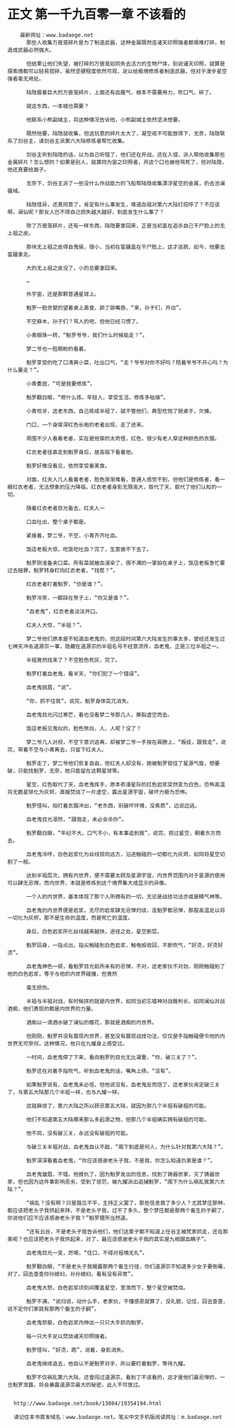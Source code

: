 # 正文 第一千九百零一章 不该看的
        最新网址：www.badaoge.net
          那些人收集万兽笼碎片是为了制造武器，这种金属既然连诸天印照强者都艰难打碎，制造成武器必然强大。
      
          但结果让他们失望，被打碎的万兽笼如同失去活力的生物尸体，别说诸天印照，就算是探索境都可以轻易捏碎，虽然坚硬程度依然可观，足以给极境修炼者制造武器，但对于漫步星空强者毫无用处。
      
          陆隐握着巨大的万兽笼碎片，上面还有血腥气，根本不需要用力，吹口气，碎了。
      
          就这东西，一本城也需要？
      
          他联系小熊副城主，将这种情况告诉他，小熊副城主依然坚决想要。
      
          既然他要，陆隐就收集，但这玩意的碎片太大了，凝空戒不可能放得下，无奈，陆隐联系了剑谷主，请剑谷主派第六大陆修炼者帮忙收集。
      
          剑谷主听到陆隐的话，以为自己听错了，他们还在开战，还在入侵，派人帮他收集那些金属碎片？怎么想的？如果是别人，就算同为宙之印照者，开这个口也被他骂死了，但对陆隐，他还真要给面子。
      
          无奈下，剑谷主派了一些没什么作战能力的飞船帮陆隐收集漂浮星空的金属，扔去沧澜疆域。
      
          陆隐怪异，还真同意了，肯定有什么事发生，难道血祖对第六大陆打招呼了？不应该啊，澜仙呢？那女人巴不得自己损失越大越好，到底发生什么事了？
      
          除了万兽笼碎片，还有一样东西，陆隐要拿回来，正是当初盖在追杀自己干尸脸上的无上祖之皮。
      
          那块无上祖之皮得自鬼侯，很小，当初在蛮疆盖在干尸脸上，这才逃脱，如今，他要去蛮疆拿走。
      
          大的无上祖之皮没了，小的总要拿回来。
      
          …
      
          外宇宙，还是那颗普通星球上。
      
          魁罗一脸贪婪的望着桌上美食，舔了舔嘴唇，“来，孙子们，开动”。
      
          不空麻木，孙子们？骂人的吧，但他已经习惯了。
      
          小青眼珠一转，“魁罗爷爷，我们什么时候能走？”。
      
          梦二爷也一脸期盼的看着。
      
          魁罗享受的吃了口清爽小菜，吐出口气，“走？爷爷对你不好吗？陪着爷爷不开心吗？为什么要走？”。
      
          小青委屈，“可是我要修炼”。
      
          魁罗翻白眼，“修什么炼，年轻人，享受生活，修炼多枯燥”。
      
          小青咬牙，这老东西，自己练成半祖了，就不管他们，典型吃饱了掀桌子，欠揍。
      
          门口，一个身穿深红色长袍的老者出现，走了进来。
      
          周围不少人看着老者，实在是他穿的太奇怪，红色，很少有老人穿这种颜色的衣服。
      
          红衣老者径直走到魁罗身后，居高临下看着他。
      
          魁罗好像没看见，依然享受着美食。
      
          对面，红夫人几人看着老者，脸色渐渐难看，普通人感觉不到，但他们是修炼者，看一眼红衣老者，无法想象的压力降临，红衣老者身影无限高大，取代了天，取代了他们认知的一切。
      
          随着红衣老者目光看去，红夫人一
      
          口血吐出，整个桌子都是。
      
          紧接着，梦二爷，不空，小青齐齐吐血。
      
          饭店老板大惊，吃饭吃吐血？完了，生意做不下去了。
      
          魁罗刚准备夹口菜。所有菜就被血浸染了，很不满的一掌拍在桌子上，饭店老板急忙要过去赔罪，魁罗转身盯向红衣老者，“找茬？”。
      
          红衣老者盯着魁罗，“你是谁？”。
      
          魁罗冷笑，一脚踩在凳子上，“你又是谁？”。
      
          “血老鬼”，红衣老者淡淡开口。
      
          红夫人大惊，“半祖？”。
      
          梦二爷他们原本是不知道血老鬼的，但这段时间第六大陆发生的事太多，曾经还发生过七神天冲击道源宗一事，隐藏在道源宗的半祖名号不经意流传，血老鬼，正是三位半祖之一。
      
          半祖竟然找来了？不空脸色死灰，完了。
      
          魁罗盯着血老鬼，看半天，“你们犯了一个错误”。
      
          血老鬼挑眉，“说”。
      
          “你，抓不住我”，说完，魁罗身体突兀消失。
      
          血老鬼目光闪过寒芒，看也没看梦二爷那几人，撕裂虚空而去。
      
          饭店老板见鬼似的，脸色煞白，人，人呢？没了？
      
          梦二爷几人对视，不空下意识逃离，却被梦二爷一手按在肩膀上，“叛徒，跟我走”，说完，带着不空与小青离去，只留下红夫人。
      
          魁罗走了，梦二爷他们恢复自由，但红夫人却没有，她被魁罗锁住了星源气旋，想要破，只能找魁罗，无奈，她只能留在这颗星球等。
      
          星空，红色取代了天，血老鬼挥手，原本弥漫星际的红色岩浆突然变为白色，恐怖高温将无数星球化为灰烬，直接焚烧了一片虚空，露出星源宇宙，破坏力极为恐怖。
      
          魁罗怪叫，拍打着衣服冲出，“老东西，别破坏环境，没素质”，边说边逃。
      
          血老鬼目光凛然，“跟我走，未必会杀你”。
      
          魁罗翻白眼，“年纪不大，口气不小，有本事追到我”，说完，掠过星空，朝着东方而去。
      
          血老鬼冷哼，白色岩浆化为丝线掠向远方，沿途触碰的一切都化为灰烬，如同将星空切割了一般。
      
          达到半祖层次，拥有内世界，便不需要太顾及星源宇宙，内世界范围内对于星源的使用可以肆无忌惮，而内世界，本就是修炼到这个境界集大成显示的异像。
      
          一个人的内世界，基本体现了那个人所拥有的一切，无论是战技功法亦或是精气神等。
      
          血老鬼的内世界便是岩浆，无尽的岩浆肆无忌惮灼烧，连魁罗都忌惮，那股高温足以将一切化为灰烬，那不是生命的温度，而是死亡的温度。
      
          身后，白色岩浆所化丝线越来越快，途径之处，星空断层。
      
          魁罗回身，一指点出，指尖触碰到白色岩浆，触电般收回，不断吹气，“好烫，好烫好烫”。
      
          血老鬼神色一顿，看魁罗目光前所未有的忌惮，不对，这老家伙不对劲，刚刚触碰到了他的白色岩浆，等于与他的内世界碰撞，但竟然
      
          毫无损伤。
      
          半祖与半祖对战，有时候拼的就是内世界，如同当初忘墟神对战裁判长，如同澜仙对战酒痴，他们表现的都是内世界的力量。
      
          酒痴以一滴酒水破了澜仙的樱花，那就是酒痴的内世界。
      
          但刚刚，魁罗并没有展现内世界，甚至没有展现战技功法，仅仅是手指触碰便令他的内世界无可奈何，这种情况，他只在九耀身上感受过。
      
          一时间，血老鬼停了下来，看向魁罗的目光无比凝重，“你，破三关了？”。
      
          魁罗还在对着手指吹气，听到血老鬼的话，嘴角上扬，“没有”。
      
          如果魁罗说有，血老鬼未必信，但他说没有，血老鬼反而信了，这老家伙肯定破三关了，与第五大陆那几个半祖一样，也与九耀一样。
      
          这就麻烦了，第六大陆之所以顾忌第五大陆，就因为那几个半祖有破祖的可能。
      
          他们不知道第五大陆哪来那么多起源之物，但那几个半祖确实拥有破祖的可能。
      
          他不同，没有破三关，永远没有破祖的可能。
      
          与破三关半祖对战，血老鬼自认不敌，“阁下到底是何人，为什么针对我第六大陆？”。
      
          魁罗深深看着血老鬼，“你应该感谢老头子我，不是我，你怎么知道仇家是谁？”。
      
          血老鬼皱眉，不错，他报仇了，因为魁罗发出的信息，找到了铸器世家，灭了铸器世家，但也因为这件事影响恶劣，受到了惩罚，被九耀派出追捕魁罗，“阁下为什么祸乱我第六大陆？”。
      
          “祸乱？没有啊？只是路见不平，主持正义罢了，那些信息救了多少人？尤其梦庄那种，都应该把老头子我供起来拜，不是老头子我，过不了多久，整个梦庄都是那两个畜生的子嗣了，你说他们应不应该感谢老头子我？”魁罗理所当然道。
      
          “还有云谷，不是老头子我告诉他们，他们这辈子都不知道上任谷主被梵家抓走，还在那美呢？也应该把老头子我供起来，对了，最应该感谢老头子我的其实是九相跟血瞒子”。
      
          血老鬼目光一变，厉喝，“住口，不得对祖境无礼”。
      
          魁罗翻白眼，“不是老头子我揭露那两个畜生行径，你们道源宗不知道多少女子要倒霉，对了，回去查查你孙媳妇，孙孙媳妇，看有没有异常”。
      
          血老鬼大怒，白色岩浆顷刻间覆盖星空，宣泄而下，整个星空被焚烧。
      
          魁罗不满，“说归说，动什么手，老家伙，不懂感恩就算了，没礼貌，记住，回去查查，说不定你们家就有那两个畜生的子嗣”。
      
          血老鬼怒极，白色岩浆内伸出一只只大手抓向魁罗。
      
          每一只大手足以焚烧诸天印照强者。
      
          魁罗怪叫，“好烫，跑”，说着，身影消失。
      
          血老鬼继续追去，他自认不是魁罗对手，所以要盯着魁罗，等待九耀。
      
          魁罗不仅祸乱第六大陆，还曾闯过道源宗，看到了不该看的，这才是他们最忌惮的，一旦魁罗泄露，将会暴露道源宗最大的秘密，此人不可放过。
      
      
      http://www.badaoge.net/book/13084/19354194.html
      
      请记住本书首发域名：www.badaoge.net。笔尖中文手机版阅读网址：m.badaoge.net